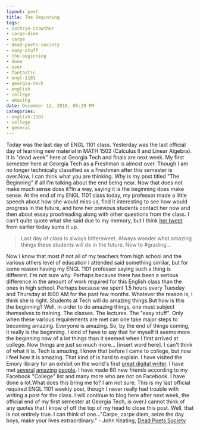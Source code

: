 ```yaml
--- 
layout: post
title: The Beginning
tags: 
- cathryn-crowther
- carpe-diem
- carpe
- dead-poets-society
- easy-stuff
- the-beginning
- done
- over
- fantastic
- engl-1101
- georgia-tech
- english
- college
- amazing
date: December 12, 2010, 05:29 PM
categories: 
- english-1101
- college
- general
---
```

Today was the last day of ENGL 1101 class. Yesterday was the last official day of learning new material in MATH 1502 (Calculus II and Linear Algebra). It is "dead week" here at Georgia Tech and finals are next week. My first semester here at Georgia Tech as a Freshman is almost over. Though I am no longer technically classified as a Freshman after this semester is over.Now, I can think what you are thinking. Why is my post titled "The Beginning" if all I'm talking about the end being near. Now that does not make much sense does it?In a way, saying it is the beginning does make sense. At the end of my ENGL 1101 class today, my professor made a little speech about how she would miss us, find it interesting to see how would progress in the future, and how her previous students contact her now and then about essay proofreading along with other questions from the class. I can't quite quote what she said due to my memory, but I think [her tweet](http://twitter.com/#!/ktcrow/status/12909133397229568) from earlier today sums it up.<blockquote>Last day of class is always bittersweet. Always wonder what amazing things these students will do in the future. Now to #grading...</blockquote>Now I know that most if not all of my teachers from high school and the various others level of education I attended said something similar, but for some reason having my ENGL 1101 professor saying such a thing is different. I'm not sure why. Perhaps because there has been a serious difference in the amount of work required for this English class than the ones in high school. Perhaps because we spent 1.5 hours every Tuesday and Thursday at 8:00 AM for the past few months. Whatever the reason is, I think she is right. Students at Tech will do amazing things.But how is this the beginning? Well, in order to do amazing things, one must subject themselves to training. The classes. The lectures. The "easy stuff". Only when these various requirements are met can one take major steps to becoming amazing. Everyone is amazing. So, by the end of things coming, it really is the beginning. I kind of have to say that for myself it seems more the beginning now of a lot things than it seemed when I first arrived at college. Now things are just so much more... [insert word here]. I can't think of what it is. Tech is amazing. I knew that before I came to college, but now I feel how it is amazing. That kind of is hard to explain. I have visited the Emory library for an exhibit on the world's first [great digital writer](http://en.wikipedia.org/wiki/Salman_Rushdie). I have met [several](http://www.cc.gatech.edu/~bmcgregg/) [amazing](http://www.linkedin.com/pub/miller-templeton/1a/126/979) [people](http://www.cc.gatech.edu/~mihail/). I have made 60 new friends according to my Facebook "College" list and many more who are not on Facebook. I have done a lot.What does this bring me to? I am not sure. This is my last official required ENGL 1101 weekly post, though I never really had trouble with writing a post for the class. I will continue to blog here after next week, the official end of my first semester at Georgia Tech, is over.I cannot think of any quotes that I know of off the top of my head to close this post. Well, that is not entirely true. I can think of one..."Carpe, carpe diem, seize the day boys, make your lives extraordinary." - John Keating, <u>Dead Poets Society</u>
